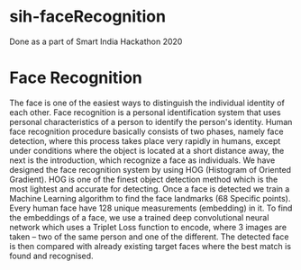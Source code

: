 # sih-faceRecognition
Done as a part of Smart India Hackathon 2020
# Face Recognition
The face is one of the easiest ways to distinguish the individual identity
of each other. Face recognition is a personal identification system that uses
personal characteristics of a person to identify the person's identity. Human face
recognition procedure basically consists of two phases, namely face detection,
where this process takes place very rapidly in humans, except under conditions
where the object is located at a short distance away, the next is the introduction,
which recognize a face as individuals. We have designed the face recognition
system by using HOG (Histogram of Oriented Gradient). HOG is one of the
finest object detection method which is the most lightest and accurate for
detecting. Once a face is detected we train a Machine Learning algorithm to find
the face landmarks (68 Specific points). Every human face have 128 unique
measurements (embedding) in it. To find the embeddings of a face, we use a
trained deep convolutional neural network which uses a Triplet Loss
function to encode, where 3 images are taken – two of the same person and one
of the different. The detected face is then compared with already existing target
faces where the best match is found and recognised.
